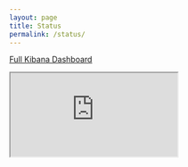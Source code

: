 ```yaml
---
layout: page
title: Status
permalink: /status/
---
```


[Full Kibana Dashboard](https://lava-monitoring.linaro.org/app/kibana#/dashboard/9458e6d0-1a79-11e9-98b1-8df03cb1ed5f)

<div class="iframe-container">
    <iframe id="kibana-iframe" src="https://lava-monitoring.linaro.org/app/kibana#/dashboard/9458e6d0-1a79-11e9-98b1-8df03cb1ed5f?embed=true&_g=(refreshInterval:(pause:!t,value:0),time:(from:now-7d,mode:quick,to:now))"></iframe>
</div>
